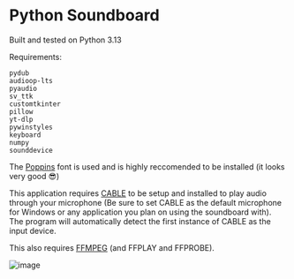 # Python Soundboard
Built and tested on Python 3.13

Requirements:
```
pydub
audioop-lts
pyaudio
sv_ttk
customtkinter
pillow
yt-dlp
pywinstyles
keyboard
numpy
sounddevice
```
The [Poppins](https://fonts.google.com/specimen/Poppins) font is used and is highly reccomended to be installed (it looks very good 😎)

This application requires [CABLE](https://vb-audio.com/Cable/) to be setup and installed to play audio through your microphone (Be sure to set CABLE as the default microphone for Windows or any application you plan on using the soundboard with). The program will automatically detect the first instance of CABLE as the input device.

This also requires [FFMPEG](https://www.ffmpeg.org/download.html) (and FFPLAY and FFPROBE).

![image](https://github.com/user-attachments/assets/724a07c1-7ff5-4cef-b47d-f60277402ec6)
